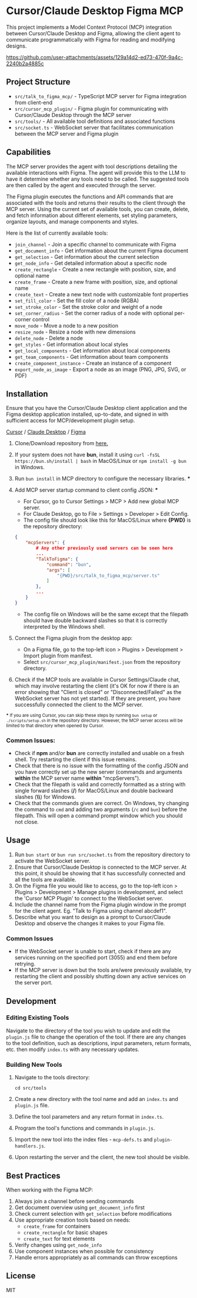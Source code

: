 # Cursor/Claude Desktop Figma MCP

This project implements a Model Context Protocol (MCP) integration between Cursor/Claude Desktop and Figma, allowing the client agent to communicate programmatically with Figma for reading and modifying designs.

https://github.com/user-attachments/assets/129a14d2-ed73-470f-9a4c-2240b2a4885c

## Project Structure

- `src/talk_to_figma_mcp/` - TypeScript MCP server for Figma integration from client-end
- `src/cursor_mcp_plugin/` - Figma plugin for communicating with Cursor/Claude Desktop through the MCP server
- `src/tools/` - All available tool definitions and associated functions
- `src/socket.ts` - WebSocket server that facilitates communication between the MCP server and Figma plugin

## Capabilities

The MCP server provides the agent with tool descriptions detailing the available interactions with Figma. The agent will provide this to the LLM to have it determine whether any tools need to be called. The suggested tools are then called by the agent and executed through the server.

The Figma plugin executes the functions and API commands that are associated with the tools and returns their results to the client through the MCP server. Using the current set of available tools, you can create, delete, and fetch information about different elements, set styling parameters, organize layouts, and manage components and styles.

Here is the list of currently available tools: 

- `join_channel` - Join a specific channel to communicate with Figma
- `get_document_info` - Get information about the current Figma document
- `get_selection` - Get information about the current selection
- `get_node_info` - Get detailed information about a specific node
- `create_rectangle` - Create a new rectangle with position, size, and optional name
- `create_frame` - Create a new frame with position, size, and optional name
- `create_text` - Create a new text node with customizable font properties
- `set_fill_color` - Set the fill color of a node (RGBA)
- `set_stroke_color` - Set the stroke color and weight of a node
- `set_corner_radius` - Set the corner radius of a node with optional per-corner control
- `move_node` - Move a node to a new position
- `resize_node` - Resize a node with new dimensions
- `delete_node` - Delete a node
- `get_styles` - Get information about local styles
- `get_local_components` - Get information about local components
- `get_team_components` - Get information about team components
- `create_component_instance` - Create an instance of a component
- `export_node_as_image` - Export a node as an image (PNG, JPG, SVG, or PDF)

## Installation

Ensure that you have the Cursor/Claude Desktop client application and the Figma desktop application installed, up-to-date, and signed in with sufficient access for MCP/development plugin setup.

[Cursor](https://github.com/oslook/cursor-ai-downloads) / [Claude Desktop](https://claude.ai/download) / [Figma](https://www.figma.com/downloads/)

1. Clone/Download repository from [here.](https://github.com/Codenatives-MCP/claude-talk-to-figma-mcp)
2. If your system does not have **bun**, install it using `curl -fsSL https://bun.sh/install | bash` in MacOS/Linux or `npm install -g bun` in Windows.
3. Run `bun install` in MCP directory to configure the necessary libraries. **\***
4. Add MCP server startup command to client config JSON: **\***
    - For Cursor, go to Cursor Settings > MCP > Add new global MCP server.
    - For Claude Desktop, go to File > Settings > Developer > Edit Config.
    - The config file should look like this for MacOS/Linux where **{PWD}** is the repository directory:
    ```json
    {
        "mcpServers": {
            # Any other previously used servers can be seen here
            ...
            "TalkToFigma": {
                "command": "bun",
                "args": [
                    "{PWD}/src/talk_to_figma_mcp/server.ts"
                ]
            },
            ...
        }
    }
    ```
    - The config file on Windows will be the same except that the filepath should have double backward slashes so that it is correctly interpreted by the Windows shell.

5. Connect the Figma plugin from the desktop app:
    - On a Figma file, go to the top-left icon > Plugins > Development > Import plugin from manifest.
    - Select `src/cursor_mcp_plugin/manifest.json` from the repository directory.

6. Check if the MCP tools are available in Cursor Settings/Claude chat, which may involve restarting the client (it's OK for now if there is an error showing that "Client is closed" or "Disconnected/Failed" as the WebSocket server has not yet started). If they are present, you have successfully connected the client to the MCP server.

<small>**\*** If you are using Cursor, you can skip these steps by running `bun setup` or `./scripts/setup.sh` in the repository directory. However, the MCP server access will be limited to that directory when opened by Cursor.</small> 

### Common Issues:
- Check if **npm** and/or **bun** are correctly installed and usable on a fresh shell. Try restarting the client if this issue remains.
- Check that there is no issue with the formatting of the config JSON and you have correctly set up the new server (commands and arguments **within** the MCP server name **within** "mcpServers").
- Check that the filepath is valid and correctly formatted as a string with single forward slashes (**/**) for MacOS/Linux and double backward slashes (**\\\\**) for Windows.
- Check that the commands given are correct. On Windows, try changing the command to ```cmd``` and adding two arguments (```/c``` and ```bun```) before the filepath. This will open a command prompt window which you should not close.

## Usage

1. Run ```bun start``` or ```bun run src/socket.ts``` from the repository directory to activate the WebSocket server.
2. Ensure that Cursor/Claude Desktop is connected to the MCP server. At this point, it should be showing that it has successfully connected and all the tools are available.
3. On the Figma file you would like to access, go to the top-left icon > Plugins > Development > Manage plugins in development, and select the 'Cursor MCP Plugin' to connect to the WebSocket server.
4.  Include the channel name from the Figma plugin window in the prompt for the client agent. Eg. "Talk to Figma using channel abcdef1".
5. Describe what you want to design as a prompt to Cursor/Claude Desktop and observe the changes it makes to your Figma file.

### Common Issues

- If the WebSocket server is unable to start, check if there are any services running on the specified port (3055) and end them before retrying.
- If the MCP server is down but the tools are/were previously available, try restarting the client and possibly shutting down any active services on the server port.

## Development

### Editing Existing Tools

Navigate to the directory of the tool you wish to update and edit the `plugin.js` file to change the operation of the tool. If there are any changes to the tool definition, such as descriptions, input parameters, return formats, etc. then modify `index.ts` with any necessary updates.

### Building New Tools

1. Navigate to the tools directory:

   ```
   cd src/tools
   ```

2. Create a new directory with the tool name and add an `index.ts` and `plugin.js` file.

3. Define the tool parameters and any return format in `index.ts`.

4. Program the tool's functions and commands in `plugin.js`.

5. Import the new tool into the index files - `mcp-defs.ts` and `plugin-handlers.js`.

6. Upon restarting the server and the client, the new tool should be visible.

## Best Practices

When working with the Figma MCP:

1. Always join a channel before sending commands
2. Get document overview using `get_document_info` first
3. Check current selection with `get_selection` before modifications
4. Use appropriate creation tools based on needs:
   - `create_frame` for containers
   - `create_rectangle` for basic shapes
   - `create_text` for text elements
5. Verify changes using `get_node_info`
6. Use component instances when possible for consistency
7. Handle errors appropriately as all commands can throw exceptions

## License

MIT
